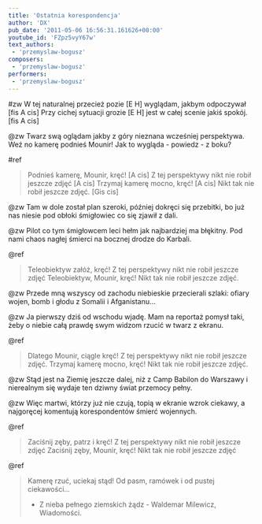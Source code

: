 ```yaml
---
title: 'Ostatnia korespondencja'
author: 'DX'
pub_date: '2011-05-06 16:56:31.161626+00:00'
youtube_id: 'FZpz5vyY67w'
text_authors:
 - 'przemyslaw-bogusz'
composers:
 - 'przemyslaw-bogusz'
performers:
 - 'przemyslaw-bogusz'
---
```


#zw
W tej naturalnej przecież pozie [E H]
wyglądam, jakbym odpoczywał [fis A cis] 
Przy cichej sytuacji grozie [E H]
jest w całej scenie jakiś spokój. [fis A cis]

@zw
Twarz swą oglądam jakby z góry
nieznana wcześniej perspektywa.
Weź no kamerę podnieś Mounir!
Jak to wygląda - powiedz - z boku?

#ref
>Podnieś kamerę, Mounir, kręć! [A cis]
>Z tej perspektywy nikt nie robił jeszcze zdjęć [A cis]
>Trzymaj kamerę mocno, kręć! [A cis]
>Nikt tak nie robił jeszcze zdjęć. [Gis cis]

@zw
Tam w dole został plan szeroki,
później dokręci się przebitki,
bo już nas niesie pod obłoki
śmigłowiec co się zjawił z dali.

@zw
Pilot co tym śmigłowcem leci
hełm jak najbardziej ma błękitny.
Pod nami chaos nagłej śmierci
na bocznej drodze do Karbali.

@ref
>Teleobiektyw załóż, kręć!
>Z tej perspektywy nikt nie robił jeszcze zdjęć
>Teleobiektyw, Mounir, kręć!
>Nikt tak nie robił jeszcze zdjęć.

@zw
Przede mną wszyscy od zachodu
niebieskie przecierali szlaki:
ofiary wojen, bomb i głodu
z Somalii i Afganistanu...

@zw
Ja pierwszy dziś od wschodu wjadę.
Mam na reportaż pomysł taki,
żeby o niebie całą prawdę
swym widzom rzucić w twarz z ekranu.

@ref
>Dlatego Mounir, ciągle kręć!
>Z tej perspektywy nikt nie robił jeszcze zdjęć.
>Trzymaj kamerę mocno, kręć!
>Nikt tak nie robił jeszcze zdjęć.

@zw
Stąd jest na Ziemię jeszcze dalej,
niż z Camp Babilon do Warszawy
i nierealnym się wydaje
ten dziwny świat przemocy pełny.

@zw
Więc martwi, którzy już nie czują, 
topią w ekranie wzrok ciekawy,
a najgoręcej komentują
korespondentów śmierć wojennych.

@ref
>Zaciśnij zęby, patrz i kręć!
>Z tej perspektywy nikt nie robił jeszcze zdjęć
>Zaciśnij zęby, Mounir, kręć!
>Nikt tak nie robił jeszcze zdjęć

@ref
>Kamerę rzuć, uciekaj stąd!
>Od pasm, ramówek i od pustej ciekawości...
>- Z nieba pełnego ziemskich żądz -
>Waldemar Milewicz, Wiadomości.